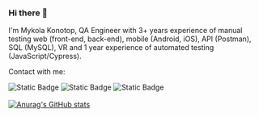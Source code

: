 ### Hi there 👋
I'm Mykola Konotop, QA Engineer with 3+ years experience of manual testing web (front-end, back-end), mobile (Android, iOS), API (Postman), SQL (MySQL), VR and 1 year experience of automated testing (JavaScript/Cypress).

Contact with me:

![Static Badge](https://img.shields.io/badge/live%3A.cid.2731b1abdcdc012b-8A2BE2?style=social&logo=skype&link=live%3A.cid.2731b1abdcdc012b)
![Static Badge](https://img.shields.io/badge/mykola.konotop.ua%40gmail.com-8A2BE2?style=social&logo=gmail&link=mailto%3Amykola.konotop.ua%40gmail.com)
![Static Badge](https://img.shields.io/badge/linkedin.com%2Fin%2Fmykola--konotop--247938199-8A2BE2?style=social&logo=linkedin&link=https%3A%2F%2Fwww.linkedin.com%2Fin%2Fmykola-konotop-247938199%2F)
<br>
<br>
[![Anurag's GitHub stats](https://github-readme-stats.vercel.app/api?username=mykola-konotop&show_icons=true&theme=highcontrast)](https://github.com/mykola-konotop/github-readme-stats)

<!--
**Mykola-Konotop/Mykola-Konotop** is a ✨ _special_ ✨ repository because its `README.md` (this file) appears on your GitHub profile.

Here are some ideas to get you started:

- 🔭 I’m currently working on ...
- 🌱 I’m currently learning ...
- 👯 I’m looking to collaborate on ...
- 🤔 I’m looking for help with ...
- 💬 Ask me about ...
- 📫 How to reach me: ...
- 😄 Pronouns: ...
- ⚡ Fun fact: ...
-->
